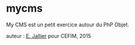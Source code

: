 # mycms
My CMS est un petit exercice autour du PhP Objet.

auteur : [E. Jallier](https://github.com/ejallier) pour CEFIM, 2015
